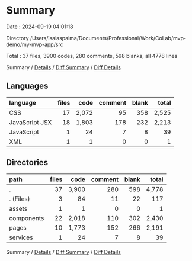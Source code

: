 # Summary

Date : 2024-09-19 04:01:18

Directory /Users/isaiaspalma/Documents/Professional/Work/CoLab/mvp-demo/my-mvp-app/src

Total : 37 files,  3900 codes, 280 comments, 598 blanks, all 4778 lines

Summary / [Details](details.md) / [Diff Summary](diff.md) / [Diff Details](diff-details.md)

## Languages
| language | files | code | comment | blank | total |
| :--- | ---: | ---: | ---: | ---: | ---: |
| CSS | 17 | 2,072 | 95 | 358 | 2,525 |
| JavaScript JSX | 18 | 1,803 | 178 | 232 | 2,213 |
| JavaScript | 1 | 24 | 7 | 8 | 39 |
| XML | 1 | 1 | 0 | 0 | 1 |

## Directories
| path | files | code | comment | blank | total |
| :--- | ---: | ---: | ---: | ---: | ---: |
| . | 37 | 3,900 | 280 | 598 | 4,778 |
| . (Files) | 3 | 84 | 11 | 22 | 117 |
| assets | 1 | 1 | 0 | 0 | 1 |
| components | 22 | 2,018 | 110 | 302 | 2,430 |
| pages | 10 | 1,773 | 152 | 266 | 2,191 |
| services | 1 | 24 | 7 | 8 | 39 |

Summary / [Details](details.md) / [Diff Summary](diff.md) / [Diff Details](diff-details.md)